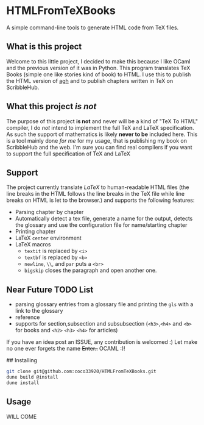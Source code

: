 # HTMLFromTeXBooks
A simple command-line tools to generate HTML code from TeX files.

## What is this project
Welcome to this little project, I decided to make this because I like OCaml and the previous version of it was in Python. This program
translates TeX Books (simple one like stories kind of book) to HTML. I use this to publish the HTML version of [agh](https://agh.nwa2coco.fr) and to publish chapters written in TeX on ScribbleHub.

## What this project *is not*
The purpose of this project **is not** and never will be a kind of "TeX To HTML" compiler, I do *not* intend to implement the full TeX
and LaTeX specification. As such the support of mathematics is likely **never to be** included here. This is a tool mainly done *for me* for my usage, that is publishing my book on ScribbleHub and the web. I'm sure you can find real compilers if you want to support 
the full specification of TeX and LaTeX

## Support
The project currently translate *LaTeX* to human-readable HTML files (the line breaks in the HTML follows the line breaks in the TeX file while line breaks on HTML is let to the browser.) and supports the following features:

- Parsing chapter by chapter
- Automatically detect a tex file, generate a name for the output, detects the glossary and use the configuration file for name/starting chapter
- Printing chapter
- LaTeX `center` environment
- LaTeX macros
  - `textit` is replaced by `<i>`
  - `textbf` is replaced by `<b>`
  -  `newline`, `\\`, and `par` puts a `<br>`
  - `bigskip` closes the paragraph and open another one.
  
## Near Future TODO List
* parsing glossary entries from a glossary file and printing the `gls` with a link to the glossary 
* reference
* supports for section,subsection and subsubsection (`<h3>`,`<h4>` and `<b>` for books and `<h2>` `<h3>` `<h4>` for articles)

If you have an idea post an ISSUE, any contribution is welcomed :)
Let make no one ever forgets the name ~~Enter..~~ OCAML :)!

## Installing
```bash
git clone git@github.com:coco33920/HTMLFromTeXBooks.git
dune build @install
dune install
```

## Usage
WILL COME